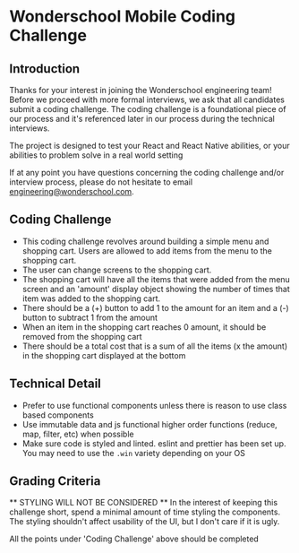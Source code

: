 # Wonderschool Mobile Coding Challenge

## Introduction

Thanks for your interest in joining the Wonderschool engineering team! Before we proceed with more
formal interviews, we ask that all candidates submit a coding challenge. The coding challenge is
a foundational piece of our process and it's referenced later in our process during the technical
interviews.

The project is designed to test your React and React Native abilities, or your abilities to problem solve
in a real world setting

If at any point you have questions concerning the coding challenge and/or interview process, please
do not hesitate to email engineering@wonderschool.com.

## Coding Challenge
* This coding challenge revolves around building a simple menu and shopping cart. Users are allowed to add
items from the menu to the shopping cart.
* The user can change screens to the shopping cart.
* The shopping cart will have all the items that were added from the menu screen and an 'amount' display object showing
the number of times that item was added to the shopping cart.
* There should be a (+) button to add 1 to the amount for an item and a (-) button to subtract 1 from the amount
* When an item in the shopping cart reaches 0 amount, it should be removed from the shopping cart
* There should be a total cost that is a sum of all the items (x the amount) in the shopping cart
displayed at the bottom

## Technical Detail
* Prefer to use functional components unless there is reason to use class based components
* Use immutable data and js functional higher order functions (reduce, map, filter, etc) when possible
* Make sure code is styled and linted. eslint and prettier has been set up. You may need to use the `.win`
variety depending on your OS

## Grading Criteria
** STYLING WILL NOT BE CONSIDERED **
In the interest of keeping this challenge short, spend a minimal amount of time styling the components.
The styling shouldn't affect usability of the UI, but I don't care if it is ugly.

All the points under 'Coding Challenge' above should be completed


